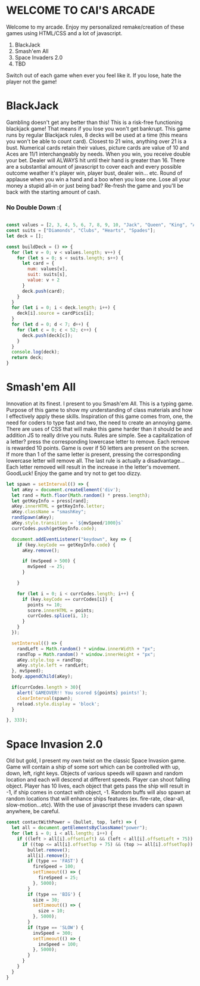 # WELCOME TO CAI'S ARCADE

Welcome to my arcade. Enjoy my personalized remake/creation of these games using HTML/CSS and a lot of javascript.

1) BlackJack
2) Smash'em All
3) Space Invaders 2.0
4) TBD

Switch out of each game when ever you feel like it. If you lose, hate the player not the game!


# BlackJack

Gambling doesn't get any better than this! This is a risk-free functioning blackjack game! That means if you lose you won't get bankrupt. This game runs by regular Blackjack rules, 8 decks will be used at a time (this means you won't be able to count card). Closest to 21 wins, anything over 21 is a bust. Numerical cards retain their values, picture cards are value of 10 and Aces are 11/1 interchangeably by needs. When you win, you receive double your bet. Dealer will ALWAYS hit until their hand is greater than 16. There are a substantial amount of javascript to cover each and every possible outcome weather it's player win, player bust, dealer win... etc. Round of applause when you win a hand and a boo when you lose one. Lose all your money a stupid all-in or just being bad? Re-fresh the game and you'll be back with the starting amount of cash.

### No Double Down :( ###

```javascript

const values = [2, 3, 4, 5, 6, 7, 8, 9, 10, "Jack", "Queen", "King", "Ace"];
const suits = ["Diamonds", "Clubs", "Hearts", "Spades"];
let deck = [];

const buildDeck = () => {
  for (let v = 0; v < values.length; v++) {
    for (let s = 0; s < suits.length; s++) {
      let card = {
        num: values[v],
        suit: suits[s],
        value: v + 2
      }
      deck.push(card);
    }
  }
  for (let i = 0; i < deck.length; i++) {
    deck[i].source = cardPics[i];
  }
  for (let d = 0; d < 7; d++) {
    for (let c = 0; c < 52; c++) {
      deck.push(deck[c]);
    }
  }
  console.log(deck);
  return deck;
}

```
# Smash'em All

Innovation at its finest. I present to you Smash'em All. This is a typing game. Purpose of this game to show my understanding of class materials and how I effectively apply these skills. Inspiration of this game comes from, one, the need for coders to type fast and two, the need to create an annoying game. There are uses of CSS that will make this game harder than it should be and addition JS to really drive you nuts. Rules are simple. See a capitalization of a letter? press the corresponding lowercase letter to remove. Each remove is rewarded 10 points. Game is over if 50 letters are present on the screen. If more than 1 of the same letter is present, pressing the corresponding lowercase letter will remove all. The last rule is actually a disadvantage... Each letter removed will result in the increase in the letter's movement. GoodLuck! Enjoy the game and try not to get too dizzy.

```javascript
let spawn = setInterval(() => {
  let aKey = document.createElement('div');
  let rand = Math.floor(Math.random() * press.length);
  let getKeyInfo = press[rand];
  aKey.innerHTML = getKeyInfo.letter;
  aKey.className = "smashKey";
  randSpawn(aKey);
  aKey.style.transition = `${mvSpeed/1000}s`
  currCodes.push(getKeyInfo.code);

  document.addEventListener("keydown", key => {
    if (key.keyCode == getKeyInfo.code) {
      aKey.remove();

      if (mvSpeed > 500) {
        mvSpeed -= 25;
      }

    }

    for (let i = 0; i < currCodes.length; i++) {
      if (key.keyCode == currCodes[i]) {
        points += 10;
        score.innerHTML = points;
        currCodes.splice(i, 1);
      }
    }
  });

  setInterval(() => {
    randLeft = Math.random() * window.innerWidth + "px";
    randTop = Math.random() * window.innerHeight + "px";
    aKey.style.top = randTop;
    aKey.style.left = randLeft;
  }, mvSpeed);
  body.appendChild(aKey);

  if(currCodes.length > 30){
    alert(`GAMEOVER!! You scored ${points} points!`);
    clearInterval(spawn);
    reload.style.display = 'block';
  }

}, 333);
```

# Space Invasion 2.0

Old but gold, I present my own twist on the classic Space Invasion game. Game will contain a ship of some sort which can be controlled with up, down, left, right keys. Objects of various speeds will spawn and random location and each will descend at different speeds. Player can shoot falling object. Player has 10 lives, each object that gets pass the ship will result in -1, if ship comes in contact with object, -1. Random buffs will also spawn at random locations that will enhance ships features (ex. fire-rate, clear-all, slow-motion...etc). With the use of javascript these invaders can spawn anywhere, be careful.
```javascript
const contactWithPower = (bullet, top, left) => {
  let all = document.getElementsByClassName("power");
  for (let i = 0; i < all.length; i++) {
    if ((left > all[i].offsetLeft) && (left < all[i].offsetLeft + 75)) {
      if ((top <= all[i].offsetTop + 75) && (top >= all[i].offsetTop)) {
        bullet.remove();
        all[i].remove();
        if (type == 'FAST') {
          fireSpeed = 100;
          setTimeout(() => {
            fireSpeed = 25;
          }, 5000);
        }
        if (type == 'BIG') {
          size = 30;
          setTimeout(() => {
            size = 10;
          }, 5000);
        }
        if (type == 'SLOW') {
          invSpeed = 300;
          setTimeout(() => {
            invSpeed = 100;
          }, 5000);
        }
      }
    }
  }
}
```
